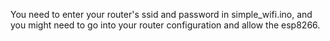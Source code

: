 You need to enter your router's ssid and password in simple_wifi.ino, and you might need to go into your router configuration and allow the esp8266.
